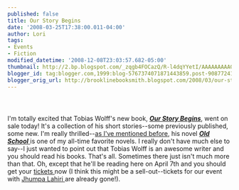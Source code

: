 ```yaml
---
published: false
title: Our Story Begins
date: '2008-03-25T17:38:00.011-04:00'
author: Lori
tags:
- Events
- Fiction
modified_datetime: '2008-12-08T23:03:57.682-05:00'
thumbnail: http://2.bp.blogspot.com/_zqgb4FOCazQ/R-l4dqYYetI/AAAAAAAAAGI/k5d_4wcILr8/s72-c/tobias.jpg
blogger_id: tag:blogger.com,1999:blog-5767374071871443859.post-9087724186262733543
blogger_orig_url: http://brooklinebooksmith.blogspot.com/2008/03/our-story-begins.html
---
```


<a href="http://2.bp.blogspot.com/_zqgb4FOCazQ/R-l4dqYYetI/AAAAAAAAAGI/k5d_4wcILr8/s1600-h/tobias.jpg"><img id="BLOGGER_PHOTO_ID_5181805297254562514" style="DISPLAY: block; MARGIN: 0px auto 10px; CURSOR: hand; TEXT-ALIGN: center" alt="" src="http://2.bp.blogspot.com/_zqgb4FOCazQ/R-l4dqYYetI/AAAAAAAAAGI/k5d_4wcILr8/s200/tobias.jpg" border="0" /></a><br /><div>I'm totally excited that Tobias Wolff's new book, <strong><em><a href="http://brookline.booksense.com/NASApp/store/Product?s=showproduct&amp;isbn=9781400044597">Our Story Begins</a></em></strong>, went on sale today! It's a collection of his short stories--some previously published, some new. I'm really thrilled--<a href="http://brooklinebooksmith.blogspot.com/2008/01/winter-institute-part-two.html">as I've mentioned before</a>, his novel <a href="http://brookline.booksense.com/NASApp/store/Product?s=showproduct&amp;isbn=9780375701498"><strong><em>Old School</em></strong> </a>is one of my all-time favorite novels. I really don't have much else to say--I just wanted to point out that Tobias Wolff is an awesome writer and you should read his books. That's all. Sometimes there just isn't much more than that. Oh, except that he'll be reading here on April 7th and you should get your <a href="http://brooklinebooksmith.com/Events/MainEvent.html">tickets </a>now (I think this might be a sell-out--tickets for our event with <a href="http://brookline.booksense.com/NASApp/store/Product?s=showproduct&amp;isbn=9780307265739">Jhumpa Lahiri </a>are already gone!). </div>